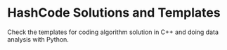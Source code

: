 # HashCode Solutions and Templates

Check the templates for coding algorithm solution in C++ and doing data analysis with Python.
